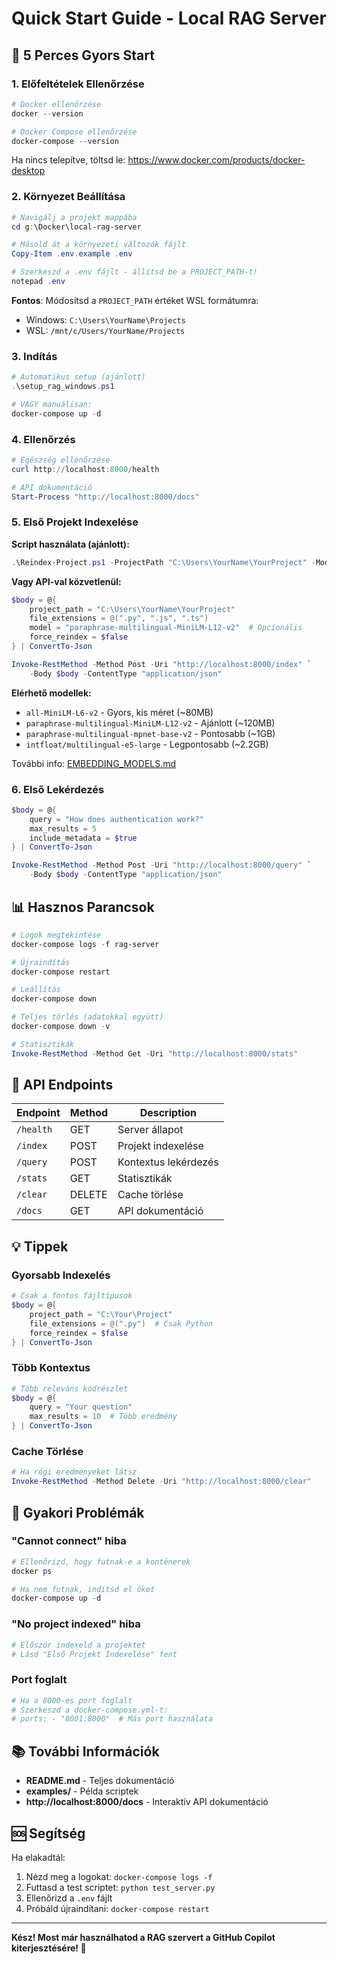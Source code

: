 # Quick Start Guide - Local RAG Server

## 🚀 5 Perces Gyors Start

### 1. Előfeltételek Ellenőrzése

```powershell
# Docker ellenőrzése
docker --version

# Docker Compose ellenőrzése
docker-compose --version
```

Ha nincs telepítve, töltsd le: https://www.docker.com/products/docker-desktop

### 2. Környezet Beállítása

```powershell
# Navigálj a projekt mappába
cd g:\Docker\local-rag-server

# Másold át a környezeti változók fájlt
Copy-Item .env.example .env

# Szerkeszd a .env fájlt - állítsd be a PROJECT_PATH-t!
notepad .env
```

**Fontos**: Módosítsd a `PROJECT_PATH` értéket WSL formátumra:
- Windows: `C:\Users\YourName\Projects`
- WSL: `/mnt/c/Users/YourName/Projects`

### 3. Indítás

```powershell
# Automatikus setup (ajánlott)
.\setup_rag_windows.ps1

# VAGY manuálisan:
docker-compose up -d
```

### 4. Ellenőrzés

```powershell
# Egészség ellenőrzése
curl http://localhost:8000/health

# API dokumentáció
Start-Process "http://localhost:8000/docs"
```

### 5. Első Projekt Indexelése

**Script használata (ajánlott):**
```powershell
.\Reindex-Project.ps1 -ProjectPath "C:\Users\YourName\YourProject" -Model "paraphrase-multilingual-MiniLM-L12-v2"
```

**Vagy API-val közvetlenül:**
```powershell
$body = @{
    project_path = "C:\Users\YourName\YourProject"
    file_extensions = @(".py", ".js", ".ts")
    model = "paraphrase-multilingual-MiniLM-L12-v2"  # Opcionális
    force_reindex = $false
} | ConvertTo-Json

Invoke-RestMethod -Method Post -Uri "http://localhost:8000/index" `
    -Body $body -ContentType "application/json"
```

**Elérhető modellek:**
- `all-MiniLM-L6-v2` - Gyors, kis méret (~80MB)
- `paraphrase-multilingual-MiniLM-L12-v2` - Ajánlott (~120MB) 
- `paraphrase-multilingual-mpnet-base-v2` - Pontosabb (~1GB)
- `intfloat/multilingual-e5-large` - Legpontosabb (~2.2GB)

További info: [EMBEDDING_MODELS.md](./EMBEDDING_MODELS.md)

### 6. Első Lekérdezés

```powershell
$body = @{
    query = "How does authentication work?"
    max_results = 5
    include_metadata = $true
} | ConvertTo-Json

Invoke-RestMethod -Method Post -Uri "http://localhost:8000/query" `
    -Body $body -ContentType "application/json"
```

## 📊 Hasznos Parancsok

```powershell
# Logok megtekintése
docker-compose logs -f rag-server

# Újraindítás
docker-compose restart

# Leállítás
docker-compose down

# Teljes törlés (adatokkal együtt)
docker-compose down -v

# Statisztikák
Invoke-RestMethod -Method Get -Uri "http://localhost:8000/stats"
```

## 🎯 API Endpoints

| Endpoint | Method | Description |
|----------|--------|-------------|
| `/health` | GET | Server állapot |
| `/index` | POST | Projekt indexelése |
| `/query` | POST | Kontextus lekérdezés |
| `/stats` | GET | Statisztikák |
| `/clear` | DELETE | Cache törlése |
| `/docs` | GET | API dokumentáció |

## 💡 Tippek

### Gyorsabb Indexelés
```powershell
# Csak a fontos fájltípusok
$body = @{
    project_path = "C:\Your\Project"
    file_extensions = @(".py")  # Csak Python
    force_reindex = $false
} | ConvertTo-Json
```

### Több Kontextus
```powershell
# Több releváns kódrészlet
$body = @{
    query = "Your question"
    max_results = 10  # Több eredmény
} | ConvertTo-Json
```

### Cache Törlése
```powershell
# Ha régi eredményeket látsz
Invoke-RestMethod -Method Delete -Uri "http://localhost:8000/clear"
```

## 🔧 Gyakori Problémák

### "Cannot connect" hiba
```powershell
# Ellenőrizd, hogy futnak-e a konténerek
docker ps

# Ha nem futnak, indítsd el őket
docker-compose up -d
```

### "No project indexed" hiba
```powershell
# Először indexeld a projektet
# Lásd "Első Projekt Indexelése" fent
```

### Port foglalt
```powershell
# Ha a 8000-es port foglalt
# Szerkeszd a docker-compose.yml-t:
# ports: - "8001:8000"  # Más port használata
```

## 📚 További Információk

- **README.md** - Teljes dokumentáció
- **examples/** - Példa scriptek
- **http://localhost:8000/docs** - Interaktív API dokumentáció

## 🆘 Segítség

Ha elakadtál:
1. Nézd meg a logokat: `docker-compose logs -f`
2. Futtasd a test scriptet: `python test_server.py`
3. Ellenőrizd a `.env` fájlt
4. Próbáld újraindítani: `docker-compose restart`

---

**Kész! Most már használhatod a RAG szervert a GitHub Copilot kiterjesztésére! 🎉**
